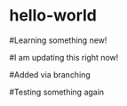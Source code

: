 # hello-world

#Learning something new!

#I am updating this right now!

#Added via branching

#Testing something again
